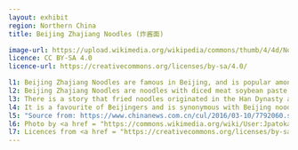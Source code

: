 ```yaml
---
layout: exhibit
region: Northern China
title: Beijing Zhajiang Noodles (炸酱面)

image-url: https://upload.wikimedia.org/wikipedia/commons/thumb/4/4d/Noodles_with_diced_meat_soybean_paste_with_8_toppings_%2820210112174522%29.jpg/640px-Noodles_with_diced_meat_soybean_paste_with_8_toppings_%2820210112174522%29.jpg
licence: CC BY-SA 4.0
licence-url: https://creativecommons.org/licenses/by-sa/4.0/

l1: Beijing Zhajiang Noodles are famous in Beijing, and is popular among the whole China. 
l2: Beijing Zhajiang Noodles are noodles with diced meat soybean paste with 8 toppings. 
l3: There is a story that fried noodles originated in the Han Dynasty and have been around for over 2000 years.
l4: It is a favourite of Beijingers and is synonymous with Beijing noodles. 
l5: "Source from: https://www.chinanews.com.cn/cul/2016/03-10/7792060.shtml, https://www.haodou.com/recipe/knowledge/1323"
l6: Photo by <a href = "https://commons.wikimedia.org/wiki/User:Jpatokal">Jpatokal</a> at Wikipedia
l7: Licences from <a href = "https://creativecommons.org/licenses/by-sa/4.0/">CC BY-SA 4.0</a>
---
```

